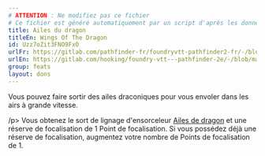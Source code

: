```yaml
---
# ATTENTION : Ne modifiez pas ce fichier
# Ce fichier est généré automatiquement par un script d'après les données du module Foundry VTT officiel et de sa traduction
title: Ailes du dragon
titleEn: Wings Of The Dragon
id: Uzz7oZit3FNO9FxO
urlFr: https://gitlab.com/pathfinder-fr/foundryvtt-pathfinder2-fr/-/blob/master/data/feats/Uzz7oZit3FNO9FxO.htm
urlEn: https://gitlab.com/hooking/foundry-vtt---pathfinder-2e/-/blob/master/packs/data/feats.db/wings-of-the-dragon.json
group: feats
layout: dons
---
```

Vous pouvez faire sortir des ailes draconiques pour vous envoler dans les airs à grande vitesse.

/p> Vous obtenez le sort de lignage d'ensorceleur [Ailes de dragon](../spells/ailes-de-dragon.md) et une réserve de focalisation de 1 Point de focalisation. Si vous possédez déjà une réserve de focalisation, augmentez votre nombre de Points de focalisation de 1.


